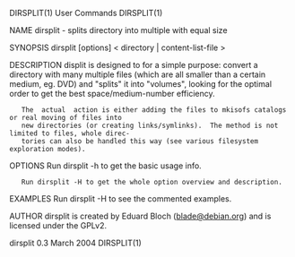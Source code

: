 DIRSPLIT(1)                                  User Commands                                 DIRSPLIT(1)

NAME
       dirsplit - splits directory into multiple with equal size

SYNOPSIS
       dirsplit [options] < directory | content-list-file >

DESCRIPTION
       displit  is  designed  to  for  a  simple purpose: convert a directory with many multiple files
       (which are all smaller than a certain medium, eg.  DVD) and "splits" it into "volumes", looking
       for the optimal order to get the best space/medium-number efficiency.

       The  actual  action is either adding the files to mkisofs catalogs or real moving of files into
       new directories (or creating links/symlinks).  The method is not limited to files, whole direc‐
       tories can also be handled this way (see various filesystem exploration modes).

OPTIONS
       Run dirsplit -h to get the basic usage info.

       Run dirsplit -H to get the whole option overview and description.

EXAMPLES
       Run dirsplit -H to see the commented examples.

AUTHOR
       dirsplit is created by Eduard Bloch (blade@debian.org) and is licensed under the GPLv2.

dirsplit 0.3                                  March 2004                                   DIRSPLIT(1)
